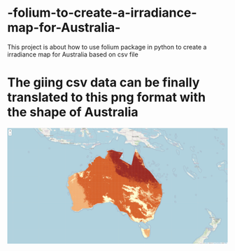 # -folium-to-create-a-irradiance-map-for-Australia-
This project is about how to use folium package in python to create a irradiance map for Australia based on csv file

# The giing csv data can be finally translated to this png format with the shape of Australia
![The giuving csv data can be finally translated to this png format with the shape of Australia](Australia.png)
